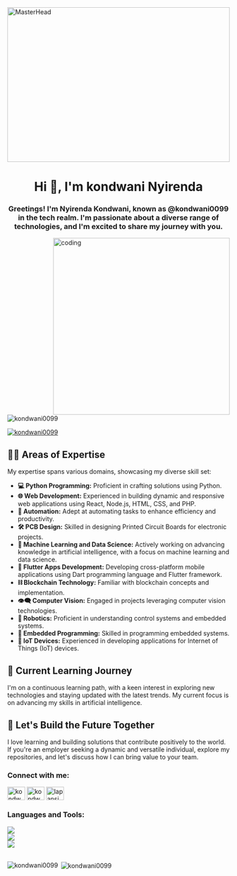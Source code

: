 <a href="https://rishavchanda.io">
  <img src="https://static.wixstatic.com/media/3eee0b_4c0b4d2c5e9d4c5f84473048443b358b~mv2.gif" alt="MasterHead" width="100%" height='350'>
</a>

<h1 align="center">Hi 👋, I'm kondwani Nyirenda</h1>
<h3 align="center">Greetings! I'm Nyirenda Kondwani, known as @kondwani0099 in the tech realm. I'm passionate about a diverse range of technologies, and I'm excited to share my journey with you.</h3>
<img align='right' alt='coding' width='400' src="https://cdn.dribbble.com/users/1162077/screenshots/3848914/programmer.gif" /> 

<p align="left"> <img src="https://komarev.com/ghpvc/?username=kondwani0099&label=Profile%20views&color=0e75b6&style=flat" alt="kondwani0099" /> </p>

<p align="left"> <a href="https://github.com/ryo-ma/github-profile-trophy"><img src="https://github-profile-trophy.vercel.app/?username=kondwani0099" alt="kondwani0099" /></a> </p>
<h2 align="left"> 👨‍💻 Areas of Expertise</h2>
<p align="left">My expertise spans various domains, showcasing my diverse skill set:</p>
<ul>
  <li><strong>💻 Python Programming:</strong> Proficient in crafting solutions using Python.</li>
  <li><strong>🌐 Web Development:</strong> Experienced in building dynamic and responsive web applications using React, Node.js, HTML, CSS, and PHP.</li>
  <li><strong>🤖 Automation:</strong> Adept at automating tasks to enhance efficiency and productivity.</li>
  <li><strong>🛠️ PCB Design:</strong> Skilled in designing Printed Circuit Boards for electronic projects.</li>
  <li><strong>🧠 Machine Learning and Data Science:</strong> Actively working on advancing knowledge in artificial intelligence, with a focus on machine learning and data science.</li>
  <li><strong>📱 Flutter Apps Development:</strong> Developing cross-platform mobile applications using Dart programming language and Flutter framework.</li>
  <li><strong>⛓️ Blockchain Technology:</strong> Familiar with blockchain concepts and implementation.</li>
  <li><strong>👁️‍🗨️ Computer Vision:</strong> Engaged in projects leveraging computer vision technologies.</li>
  <li><strong>🤖 Robotics:</strong> Proficient in understanding control systems and embedded systems.</li>
  <li><strong>🔧 Embedded Programming:</strong> Skilled in programming embedded systems.</li>
  <li><strong>📡 IoT Devices:</strong> Experienced in developing applications for Internet of Things (IoT) devices.</li>
</ul>

<h2>🌱 Current Learning Journey</h2>

<p>I'm on a continuous learning path, with a keen interest in exploring new technologies and staying updated with the latest trends. My current focus is on advancing my skills in artificial intelligence.</p>


<h2>🚀 Let's Build the Future Together</h2>

<p>I love learning and building solutions that contribute positively to the world. If you're an employer seeking a dynamic and versatile individual, explore my repositories, and let's discuss how I can bring value to your team.</p>


<h3 align="left">Connect with me:</h3>
<p align="left">
<a href="https://linkedin.com/in/kondwani-nyirenda-907014246" target="blank"><img align="center" src="https://raw.githubusercontent.com/rahuldkjain/github-profile-readme-generator/master/src/images/icons/Social/linked-in-alt.svg" alt="kondwani-nyirenda-907014246" height="30" width="40" /></a>
<a href="https://kaggle.com/kondwani0099" target="blank"><img align="center" src="https://raw.githubusercontent.com/rahuldkjain/github-profile-readme-generator/master/src/images/icons/Social/kaggle.svg" alt="kondwani0099" height="30" width="40" /></a>
<a href="https://www.youtube.com/c/lapansi industries" target="blank"><img align="center" src="https://raw.githubusercontent.com/rahuldkjain/github-profile-readme-generator/master/src/images/icons/Social/youtube.svg" alt="lapansi industries" height="30" width="40" /></a>
</p>

<h3 align="left">Languages and Tools:</h3>
<div align="left">
    <img src="https://skillicons.dev/icons?i=react,bootstrap,opencv,html,css,sass,vscode,github,figma,tailwind,git,azure,cpp,c,linux" /><br>
    <img src="https://skillicons.dev/icons?i=nodejs,python,javascript,typescript,django,firebase,mongodb,php,mysql,flask,tailwind,tensorflow" /><br>
  <img src="https://skillicons.dev/icons?i=github,arduino,swift,pycharm,docker,postman,flutter,postgres,sklearn,nextjs,dart" /><br>
  
</div><br>


<p><img align="left" src="https://github-readme-stats.vercel.app/api/top-langs?username=kondwani0099&show_icons=true&locale=en&layout=compact" alt="kondwani0099" /></p>

<p>&nbsp;<img align="center" src="https://github-readme-stats.vercel.app/api?username=kondwani0099&show_icons=true&locale=en" alt="kondwani0099" /></p>


